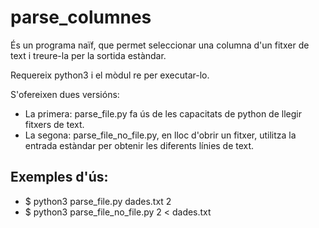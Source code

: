 # parse_columnes
És un programa naïf, que permet seleccionar una columna d'un fitxer de text i treure-la per la sortida estàndar.

Requereix python3 i el mòdul re per executar-lo.

S'ofereixen dues versións:
* La primera: parse_file.py fa ús de les capacitats de python de llegir fitxers de text.
* La segona: parse_file_no_file.py, en lloc d'obrir un fitxer, utilitza la entrada estàndar per obtenir les diferents línies de text.

## Exemples d'ús:
* $ python3 parse_file.py dades.txt 2
* $ python3 parse_file_no_file.py 2 < dades.txt

